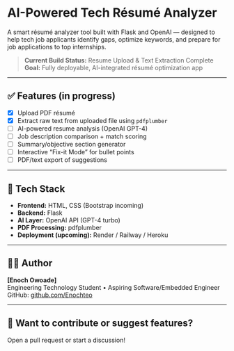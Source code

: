 #  AI-Powered Tech Résumé Analyzer

A smart résumé analyzer tool built with Flask and OpenAI — designed to help tech job applicants identify gaps, optimize keywords, and prepare for job applications to top internships.

>  **Current Build Status:** Resume Upload & Text Extraction Complete  
>  **Goal:** Fully deployable, AI-integrated résumé optimization app 

---
## ✅ Features (in progress)

- [x] Upload PDF résumé
- [x] Extract raw text from uploaded file using `pdfplumber`
- [ ] AI-powered resume analysis (OpenAI GPT-4)
- [ ] Job description comparison + match scoring
- [ ] Summary/objective section generator
- [ ] Interactive “Fix-it Mode” for bullet points
- [ ] PDF/text export of suggestions

---
## 🧪 Tech Stack

- **Frontend:** HTML, CSS (Bootstrap incoming)
- **Backend:** Flask
- **AI Layer:** OpenAI API (GPT-4 turbo)
- **PDF Processing:** pdfplumber
- **Deployment (upcoming):** Render / Railway / Heroku

---
## 🧑‍💻 Author

**[Enoch Owoade]**  
Engineering Technology Student • Aspiring Software/Embedded Engineer  
GitHub: [github.com/Enochteo](https://github.com/Enochteo)

---

## 💬 Want to contribute or suggest features?

Open a pull request or start a discussion!
